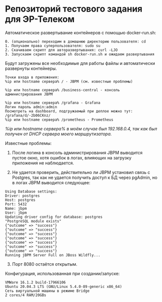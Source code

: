 # Репозиторий тестового задания для ЭР-Телеком

Автоматическое развертывание контейнеров с помощью docker-run.sh:
```
0. (опционально) переходим в домашнюю директорию пользователя: cd 
1. Получаем права суперпользователя: sudo su
2. Скачиваем скрипт для авторазвертывания: curl -LJO 
3. Запускаем скрипт командой sh docker-run.sh и ожидаем развертывания
```
Будут загружены все необходимые для работы файлы и автоматически развернуты контейнеры.
```
Точки входа в приложения:
%ip или hostname сервера% / - JBPM (см. известные проблемы)

%ip или hostname сервера% /business-central - консоль администрирования JBPM

%ip или hostname сервера% /grafana - Grafana 
Логин пароль admin:admin
Посмотреть на dashboard, подгружаемый при деплое можно тут: /grafana/d/-2b06CKnz/
%ip или hostname сервера% /prometheus - Prometheus
```
*%ip или hostname сервера% в моём случае был 192.168.0.4, так как был получен от DHCP сервера моего маршрутизатора.*

Известные проблемы:
1. После логина в консоль администрирования JBPM выводится пустое окно, хотя ошибок в логах, влияющих на загрузку приложения не наблюдается.

2. Не удается проверить, действительно ли JBPM установил связь с Postgres, так как не удается получить доступ к БД через pgAdmin, но в логах JBPM выводится следующее:
 ```
 Using Database settings: 
 Driver: postgres 
 Host: postgres 
 Port: 5432 
 Name: jbpm 
 User: jbpm 
 Updating driver config for database: postgres 
 "PostgreSQL module exists" 
 {"outcome" => "success"} 
 {"outcome" => "success"} 
 {"outcome" => "success"} 
 {"outcome" => "success"} 
 {"outcome" => "success"} 
 {"outcome" => "success"} 
 {"outcome" => "success"} 
 Running jBPM Server Full on JBoss Wildfly... 
```
3. Порт 8080 остаётся открытым. 


Конфигурация, использованная при создании/запуске:
```
VMWare 16.1.2 build-17966106
Ubuntu 20.04.3 LTS (GNU/Linux 5.4.0-89-generic x86_64)
Сеть виртуальной машины в режиме Bridge
2 cores/4 RAM/20GBs
```
